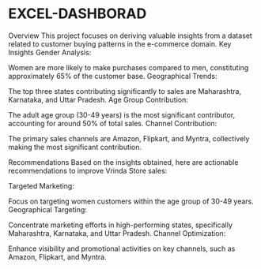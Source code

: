 # EXCEL-DASHBORAD
Overview
This project focuses on deriving valuable insights from a dataset related to customer buying patterns in the e-commerce domain. 
Key Insights
Gender Analysis:

Women are more likely to make purchases compared to men, constituting approximately 65% of the customer base.
Geographical Trends:

The top three states contributing significantly to sales are Maharashtra, Karnataka, and Uttar Pradesh.
Age Group Contribution:

The adult age group (30-49 years) is the most significant contributor, accounting for around 50% of total sales.
Channel Contribution:

The primary sales channels are Amazon, Flipkart, and Myntra, collectively making the most significant contribution.

Recommendations
Based on the insights obtained, here are actionable recommendations to improve Vrinda Store sales:

Targeted Marketing:

Focus on targeting women customers within the age group of 30-49 years.
Geographical Targeting:

Concentrate marketing efforts in high-performing states, specifically Maharashtra, Karnataka, and Uttar Pradesh.
Channel Optimization:

Enhance visibility and promotional activities on key channels, such as Amazon, Flipkart, and Myntra.
